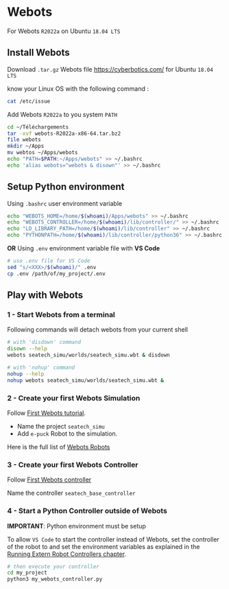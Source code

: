 # Webots

For Webots `R2022a` on Ubuntu `18.04 LTS`

## Install Webots

Download `.tar.gz` Webots file https://cyberbotics.com/ for Ubuntu `18.04 LTS`

know your Linux OS with the following command :
```bash
cat /etc/issue
```

Add Webots `R2022a` to you system `PATH`
```bash
cd ~/Téléchargements
tar -xvf webots-R2022a-x86-64.tar.bz2
file webots
mkdir ~/Apps
mv webtos ~/Apps/webots
echo "PATH=$PATH:~/Apps/webots" >> ~/.bashrc
echo 'alias webots="webots & disown"' >> ~/.bashrc
```

## Setup Python environment

Using `.bashrc` user environment variable
```bash
echo "WEBOTS_HOME=/home/$(whoami)/Apps/webots" >> ~/.bashrc
echo "WEBOTS_CONTROLLER=/home/$(whoami)/lib/controller/" >> ~/.bashrc
echo "LD_LIBRARY_PATH=/home/$(whoami)/lib/controller" >> ~/.bashrc
echo "PYTHONPATH=/home/$(whoami)/lib/controller/python36" >> ~/.bashrc
```

**OR** Using `.env` environment variable file with **VS Code**
```bash
# use .env file for VS Code
sed "s/<XXX>/$(whoami)/" .env
cp .env /path/of/my_project/.env
```

## Play with Webots

### **1 - Start Webots from a terminal**

Following commands will detach webots from your current shell
```bash
# with 'disdown' command
disown --help
webots seatech_simu/worlds/seatech_simu.wbt & disdown

# with 'nohup' command
nohup --help
nohup webots seatech_simu/worlds/seatech_simu.wbt &
```

### **2 - Create your first Webots Simulation**

Follow [First Webots tutorial](https://cyberbotics.com/doc/guide/tutorial-1-your-first-simulation-in-webots?tab-language=python#create-a-new-world). 

* Name the project `seatech_simu`
* Add `e-puck` Robot to the simulation.

Here is the full list of [Webots Robots](https://cyberbotics.com/doc/guide/robots?tab-language=python)

### **3 - Create your first Webots Controller**

Follow [First Webots controller](https://cyberbotics.com/doc/guide/tutorial-1-your-first-simulation-in-webots?tab-language=python#create-a-new-controller)

Name the controller `seatech_base_controller`

### **4 - Start a Python Controller outside of Webots**

**IMPORTANT**: Python environment must be setup

To allow `VS Code` to start the controller instead of Webots, set the controller of the robot to <extern> and set the environment variables as explained in the [Running Extern Robot Controllers chapter](https://cyberbotics.com/doc/guide/running-extern-robot-controllers?tab-language=python).

```bash
# then execute your controller
cd my_project
python3 my_webots_controller.py
```